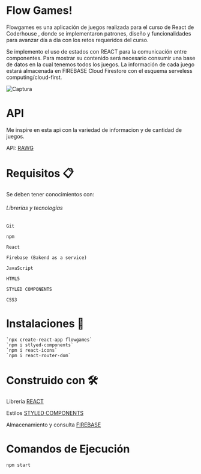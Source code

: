 # Flow Games!  
Flowgames es una aplicación de juegos realizada para el curso de React de Coderhouse , donde se implementaron patrones, diseño y funcionalidades para avanzar día a día con los retos requeridos del curso. 

   Se implemento el uso de estados con REACT para la comunicación entre componentes. Para mostrar su contenido será necesario consumir una base de datos en la cual tenemos todos los juegos. La información de cada juego estará almacenada en FIREBASE Cloud Firestore con el esquema serveless computing/cloud-first. 

 
![Captura](https://user-images.githubusercontent.com/54385792/141381070-4e91781b-9075-4d6f-85d9-fdb001cf8170.PNG)


# API  
   Me inspire en esta api con la variedad de informacion y de cantidad de juegos.
   
   API:  [RAWG](https://rawg.io/) 

# Requisitos 📋 
  Se deben tener conocimientos con:
###### Librerías y tecnologías 

    Git 

    npm 

    React 
    
    Firebase (Bakend as a service)

    JavaScript 

    HTML5 

    STYLED COMPONENTS 

    CSS3 


# Instalaciones 🔧 

    `npx create-react-app flowgames` 
    `npm i stlyed-components`
    `npm i react-icons`
    `npm i react-router-dom`

 
# Construido con 🛠️ 

   Librería [REACT](https://reactjs.org) 

   Estilos [STYLED COMPONENTS](https://styled-components.com/) 
   
   Almacenamiento y consulta [FIREBASE](https://firebase.google.com/) 
   
   
# Comandos de Ejecución 
   `npm start`
